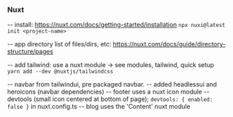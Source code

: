 ### Nuxt

-- install: https://nuxt.com/docs/getting-started/installation
    `npx nuxi@latest init <project-name>`

-- app directory list of files/dirs, etc:
    https://nuxt.com/docs/guide/directory-structure/pages

-- add tailwind: use a nuxt module -> see modules, tailwind, quick setup
    `yarn add --dev @nuxtjs/tailwindcss`

-- navbar from tailwindui, pre packaged navbar. 
-- added headlessui and heroicons (navbar dependencies)
-- footer uses a nuxt icon module
-- devtools (small icon centered at bottom of page); `devtools: { enabled: false }` in nuxt.config.ts
-- blog uses the 'Content' nuxt module